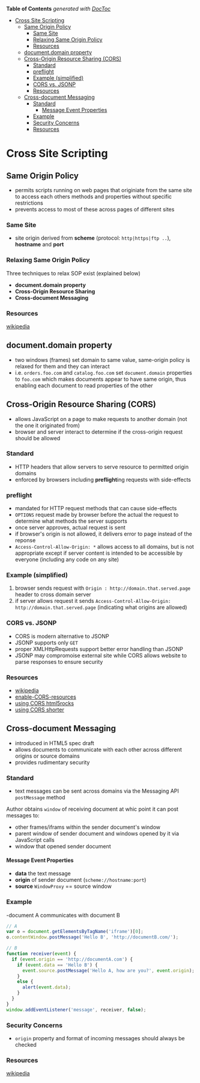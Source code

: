 **Table of Contents**  *generated with [DocToc](http://doctoc.herokuapp.com/)*

- [Cross Site Scripting](#cross-site-scripting)
	- [Same Origin Policy](#same-origin-policy)
		- [Same Site](#same-site)
		- [Relaxing Same Origin Policy](#relaxing-same-origin-policy)
		- [Resources](#resources)
	- [document.domain property](#documentdomain-property)
	- [Cross-Origin Resource Sharing (CORS)](#cross-origin-resource-sharing-cors)
		- [Standard](#standard)
		- [preflight](#preflight)
		- [Example (simplified)](#example-simplified)
		- [CORS vs. JSONP](#cors-vs-jsonp)
		- [Resources](#resources-1)
	- [Cross-document Messaging](#cross-document-messaging)
		- [Standard](#standard-1)
			- [Message Event Properties](#message-event-properties)
		- [Example](#example)
		- [Security Concerns](#security-concerns)
		- [Resources](#resources-2)

# Cross Site Scripting

## Same Origin Policy

- permits scripts running on web pages that originiate from the same site to access each others methods and properties
  without specific restrictions
- prevents access to most of these across pages of different sites

### Same Site

- site origin derived from **scheme** (protocol: `http|https|ftp ..`), **hostname** and **port**

### Relaxing Same Origin Policy

Three techniques to relax SOP exist (explained below)

- **document.domain property**
- **Cross-Origin Resource Sharing**
- **Cross-document Messaging**

### Resources

[wikipedia](http://en.wikipedia.org/wiki/Same_origin_policy)


## document.domain property

- two windows (frames) set domain to same value, same-origin policy is relaxed for them and they can interact
- i.e. `orders.foo.com` and `catalog.foo.com` set `document.domain` properties to `foo.com` which makes documents appear
  to have same origin, thus enabling each document to read properties of the other


## Cross-Origin Resource Sharing (CORS)

- allows JavaScript on a page to make requests to another domain (not the one it originated from)
- browser and server interact to determine if the cross-origin request should be allowed

### Standard

- HTTP headers that allow servers to serve resource to permitted origin domains
- enforced by browsers including **preflight**ing requests with side-effects

### preflight

- mandated for HTTP request methods that can cause side-effects
- `OPTIONS` request made by browser before the actual the request to determine what methods the server supports
- once server approves, actual request is sent
- if browser's origin is not allowed, it delivers error to page instead of the reponse
- `Access-Control-Allow-Origin: *` allows access to all domains, but is not appropriate except if server content is
  intended to be accessible by everyone (including any code on any site)

### Example (simplified)

1. browser sends request with `Origin : http://domain.that.served.page` header to cross domain server
2. if server allows request it sends `Access-Control-Allow-Origin: http://domain.that.served.page` (indicating what
   origins are allowed)

### CORS vs. JSONP

- CORS is modern alternative to JSONP
- JSONP supports only `GET`
- proper XMLHttpRequests support better error handling than JSONP
- JSONP may compromoise external site while CORS allows website to parse responses to ensure security

### Resources

- [wikipedia](http://en.wikipedia.org/wiki/Cross-Origin_Resource_Sharing)
- [enable-CORS-resources](http://enable-cors.org/resources.html)
- [using CORS html5rocks](http://www.html5rocks.com/en/tutorials/cors/)
- [using CORS shorter](http://www.nczonline.net/blog/2010/05/25/cross-domain-ajax-with-cross-origin-resource-sharing/)



## Cross-document Messaging

- introduced in HTML5 spec draft
- allows documents to communicate with each other across different origins or source domains
- provides rudimentary security

### Standard

- text messages can be sent across domains via the Messaging API `postMessage` method

Author obtains `window` of receiving document at whic point it can post messages to:

- other frames/iframs within the sender document's window
- parent window of sender document and windows opened by it via JavaScript calls
- window that opened sender document

#### Message Event Properties

- **data** the text message
- **origin** of sender document (`scheme://hostname:port`)
- **source** `WindowProxy` == source window

### Example

-document A communicates with document B

```js
// A
var o = document.getElementsByTagName('iframe')[0];
o.contentWindow.postMessage('Hello B', 'http://documentB.com/');
```

```js
// B
function receiver(event) {
  if (event.origin == 'http://documentA.com') {
    if (event.data == 'Hello B') {
      event.source.postMessage('Hello A, how are you?', event.origin);
    }
    else {
      alert(event.data);
    }
  }
}
window.addEventListener('message', receiver, false);
```

### Security Concerns

- `origin` property and format of incoming messages should always be checked

### Resources

[wikipedia](http://en.wikipedia.org/wiki/Cross-document_messaging)
